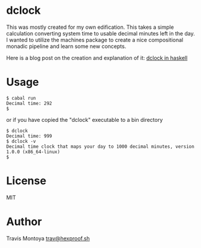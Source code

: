 dclock
======

This was mostly created for my own edification. This takes a simple calculation converting system time 
to usable decimal minutes left in the day. I wanted to utilize the machines package to create a nice 
compositional monadic pipeline and learn some new concepts.

Here is a blog post on the creation and explanation of it: [dclock in haskell](https://hexproof.sh/2024/10/22/dclock-in-haskell/)

Usage
=====

```
$ cabal run
Decimal time: 292
$ 
```
or if you have copied the "dclock" executable to a bin directory

```
$ dclock
Decimal time: 999
$ dclock -v
Decimal time clock that maps your day to 1000 decimal minutes, version 1.0.0 (x86_64-linux)
$
```

License
=======
MIT

Author
======
Travis Montoya trav@hexproof.sh
